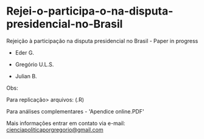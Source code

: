 # Rejei-o-participa-o-na-disputa-presidencial-no-Brasil
Rejeição à participação na disputa presidencial no Brasil - Paper in progress 


- Eder G.

- Gregório U.L.S. 

- Julian B.


Obs:

Para replicação> arquivos: (.R)

Para análises complementares - 'Apendice online.PDF'

Mais informações entrar em contato via e-mail: cienciapoliticaporgregorio@gmail.com


